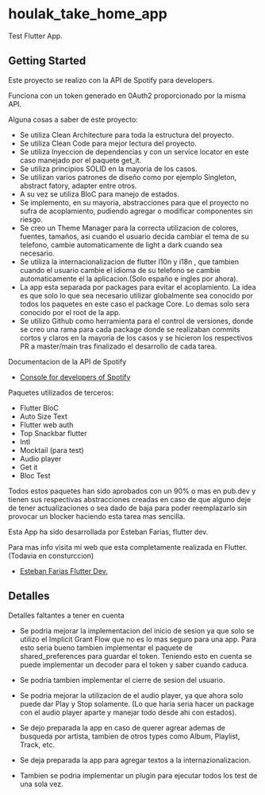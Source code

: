 # houlak_take_home_app

Test Flutter App.

## Getting Started

Este proyecto se realizo con la API de Spotify para developers.

Funciona con un token generado en 0Auth2 proporcionado por la misma API.

Alguna cosas a saber de este proyecto:

- Se utiliza Clean Architecture para toda la estructura del proyecto.
- Se utiliza Clean Code para mejor lectura del proyecto.
- Se utiliza Inyeccion de dependencias y con un service locator en este caso manejado por el paquete get_it.
- Se utiliza principios SOLID en la mayoria de los casos.
- Se utilizan varios patrones de diseño como por ejemplo Singleton, abstract fatory, adapter entre otros.
- A su vez se utiliza BloC para manejo de estados.
- Se implemento, en su mayoria, abstracciones para que el proyecto no sufra de acoplamiento, pudiendo agregar o modificar componentes sin riesgo.
- Se creo un Theme Manager para la correcta utilizacion de colores, fuentes, tamaños, asi cuando el usuario decida cambiar el tema de su telefono, cambie automaticamente de light a dark cuando sea necesario.
- Se utiliza la internacionalizacion de flutter l10n y i18n , que tambien cuando el usuario cambie el idioma de su telefono se cambie automaticamente el la aplicacion.(Solo españo e ingles por ahora).
- La app esta separada por packages para evitar el acoplamiento. La idea es que solo lo que sea necesario utilizar globalmente sea conocido por todos los paquetes en este caso el package Core. Lo demas solo sera conocido por el root de la app.
- Se utilizo Github como herramienta para el control de versiones, donde se creo una rama para cada package donde se realizaban commits cortos y claros en la mayoria de los casos y se hicieron los respectivos PR a master/main tras finalizado el desarrollo de cada tarea.

Documentacion de la API de Spotify

- [Console for developers of Spotify](https://developer.spotify.com/console/)

Paquetes utilizados de terceros:

- Flutter BloC
- Auto Size Text
- Flutter web auth
- Top Snackbar flutter
- Intl
- Mocktail (para test)
- Audio player
- Get it
- Bloc Test

Todos estos paquetes han sido aprobados con un 90% o mas en pub.dev y tienen sus respectivas abstracciones creadas en caso de que alguno deje de tener actualizaciones o sea dado de baja para poder reemplazarlo sin provocar un blocker haciendo esta tarea mas sencilla.

Esta App ha sido desarrollada por Esteban Farias, flutter dev.

Para mas info visita mi web que esta completamente realizada en Flutter. (Todavia en consturccion)

- [Esteban Farias Flutter Dev.](https://colocaps.github.io/)

## Detalles

Detalles faltantes a tener en cuenta

- Se podria mejorar la implementacion del inicio de sesion ya que solo se utilizo el Implicit Grant Flow que no es lo mas seguro para una app. Para esto seria bueno tambien implementar el paquete de shared_preferences para guardar el token. Teniendo esto en cuenta se puede implementar un decoder para el token y saber cuando caduca.

- Se podria tambien implementar el cierre de sesion del usuario.

- Se podria mejorar la utilizacion de el audio player, ya que ahora solo puede dar Play y Stop solamente. (Lo que haria seria hacer un package con el audio player aparte y manejar todo desde ahi con estados).

- Se dejo preparada la app en caso de querer agrear ademas de busqueda por artista, tambien de otros types como Album, Playlist, Track, etc.

- Se deja preparada la app para agregar textos a la internazionalizacion.

- Tambien se podria implementar un plugin para ejecutar todos los test de una sola vez.
